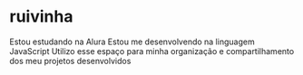 # ruivinha
Estou estudando na Alura
Estou me desenvolvendo na linguagem JavaScript
Utilizo esse espaço para minha organização e compartilhamento dos meu projetos desenvolvidos
